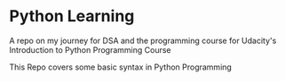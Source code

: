 # Python Learning
A repo on my journey for DSA and the programming course for Udacity's Introduction to Python Programming Course

This Repo covers some basic syntax in Python Programming
